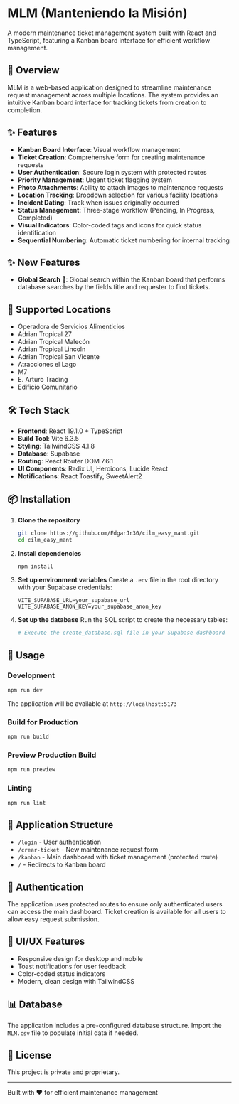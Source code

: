 # MLM (Manteniendo la Misión)

A modern maintenance ticket management system built with React and TypeScript, featuring a Kanban board interface for efficient workflow management.

## 🚀 Overview

MLM is a web-based application designed to streamline maintenance request management across multiple locations. The system provides an intuitive Kanban board interface for tracking tickets from creation to completion.

## ✨ Features

- **Kanban Board Interface**: Visual workflow management
- **Ticket Creation**: Comprehensive form for creating maintenance requests
- **User Authentication**: Secure login system with protected routes
- **Priority Management**: Urgent ticket flagging system
- **Photo Attachments**: Ability to attach images to maintenance requests
- **Location Tracking**: Dropdown selection for various facility locations
- **Incident Dating**: Track when issues originally occurred
- **Status Management**: Three-stage workflow (Pending, In Progress, Completed)
- **Visual Indicators**: Color-coded tags and icons for quick status identification
- **Sequential Numbering**: Automatic ticket numbering for internal tracking

## ✨ New Features
- **Global Search 🔎**: Global search within the Kanban board that performs database searches by the fields title and requester to find tickets.

## 🏢 Supported Locations

- Operadora de Servicios Alimenticios
- Adrian Tropical 27
- Adrian Tropical Malecón
- Adrian Tropical Lincoln
- Adrian Tropical San Vicente
- Atracciones el Lago
- M7
- E. Arturo Trading
- Edificio Comunitario

## 🛠️ Tech Stack

- **Frontend**: React 19.1.0 + TypeScript
- **Build Tool**: Vite 6.3.5
- **Styling**: TailwindCSS 4.1.8
- **Database**: Supabase
- **Routing**: React Router DOM 7.6.1
- **UI Components**: Radix UI, Heroicons, Lucide React
- **Notifications**: React Toastify, SweetAlert2

## 📦 Installation

1. **Clone the repository**
   ```bash
   git clone https://github.com/EdgarJr30/cilm_easy_mant.git
   cd cilm_easy_mant
   ```

2. **Install dependencies**
   ```bash
   npm install
   ```

3. **Set up environment variables**
   Create a `.env` file in the root directory with your Supabase credentials:
   ```env
   VITE_SUPABASE_URL=your_supabase_url
   VITE_SUPABASE_ANON_KEY=your_supabase_anon_key
   ```

4. **Set up the database**
   Run the SQL script to create the necessary tables:
   ```bash
   # Execute the create_database.sql file in your Supabase dashboard
   ```

## 🚦 Usage

### Development

```bash
npm run dev
```

The application will be available at `http://localhost:5173`

### Build for Production

```bash
npm run build
```

### Preview Production Build

```bash
npm run preview
```

### Linting

```bash
npm run lint
```
## 📱 Application Structure

- `/login` - User authentication
- `/crear-ticket` - New maintenance request form
- `/kanban` - Main dashboard with ticket management (protected route)
- `/` - Redirects to Kanban board

## 🔐 Authentication

The application uses protected routes to ensure only authenticated users can access the main dashboard. Ticket creation is available for all users to allow easy request submission.

## 🎨 UI/UX Features

- Responsive design for desktop and mobile
- Toast notifications for user feedback
- Color-coded status indicators
- Modern, clean design with TailwindCSS

## 📊 Database

The application includes a pre-configured database structure. Import the `MLM.csv` file to populate initial data if needed.

## 📄 License

This project is private and proprietary.

---

Built with ❤️ for efficient maintenance management
```